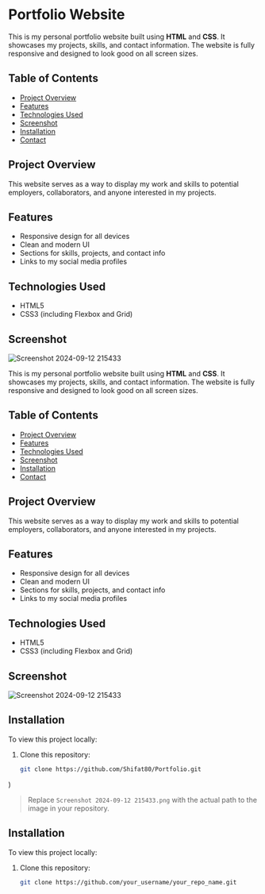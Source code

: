 # Portfolio Website

This is my personal portfolio website built using **HTML** and **CSS**. It showcases my projects, skills, and contact information. The website is fully responsive and designed to look good on all screen sizes.

## Table of Contents
- [Project Overview](#project-overview)
- [Features](#features)
- [Technologies Used](#technologies-used)
- [Screenshot](#screenshot)
- [Installation](#installation)
- [Contact](#contact)

## Project Overview
This website serves as a way to display my work and skills to potential employers, collaborators, and anyone interested in my projects.

## Features
- Responsive design for all devices
- Clean and modern UI
- Sections for skills, projects, and contact info
- Links to my social media profiles

## Technologies Used
- HTML5
- CSS3 (including Flexbox and Grid)

## Screenshot
![Screenshot 2024-09-12 215433](https://github.com/user-attachments/assets/c5b7b5d1-6230-45db-9e18-d5dfc359a4f0)


This is my personal portfolio website built using **HTML** and **CSS**. It showcases my projects, skills, and contact information. The website is fully responsive and designed to look good on all screen sizes.

## Table of Contents
- [Project Overview](#project-overview)
- [Features](#features)
- [Technologies Used](#technologies-used)
- [Screenshot](#screenshot)
- [Installation](#installation)
- [Contact](#contact)

## Project Overview
This website serves as a way to display my work and skills to potential employers, collaborators, and anyone interested in my projects.

## Features
- Responsive design for all devices
- Clean and modern UI
- Sections for skills, projects, and contact info
- Links to my social media profiles

## Technologies Used
- HTML5
- CSS3 (including Flexbox and Grid)

## Screenshot
![Screenshot 2024-09-12 215433](https://github.com/user-attachments/assets/c5b7b5d1-6230-45db-9e18-d5dfc359a4f0)



## Installation
To view this project locally:

1. Clone this repository:
   ```bash
   git clone https://github.com/Shifat80/Portfolio.git
)

> Replace `Screenshot 2024-09-12 215433.png` with the actual path to the image in your repository.

## Installation
To view this project locally:

1. Clone this repository:
   ```bash
   git clone https://github.com/your_username/your_repo_name.git
